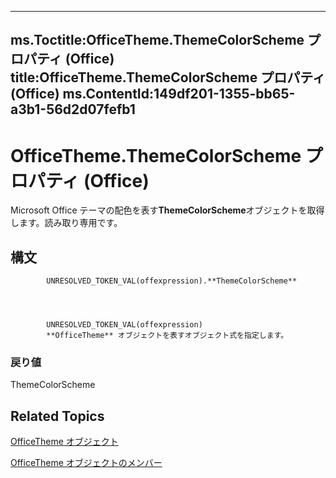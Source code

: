 

---
ms.Toctitle:OfficeTheme.ThemeColorScheme プロパティ (Office)
title:OfficeTheme.ThemeColorScheme プロパティ (Office)
ms.ContentId:149df201-1355-bb65-a3b1-56d2d07fefb1
---
# OfficeTheme.ThemeColorScheme プロパティ (Office)




Microsoft Office テーマの配色を表す**ThemeColorScheme**オブジェクトを取得します。読み取り専用です。

## 構文

            UNRESOLVED_TOKEN_VAL(offexpression).**ThemeColorScheme**




            UNRESOLVED_TOKEN_VAL(offexpression)
            **OfficeTheme** オブジェクトを表すオブジェクト式を指定します。

### 戻り値
ThemeColorScheme





## Related Topics

[OfficeTheme オブジェクト](0cdffd48-30cb-b0e7-d9f6-a4c882f82c8a.md)

[OfficeTheme オブジェクトのメンバー](f905de10-b23d-638a-b170-34ba0bd03cf8.md)




